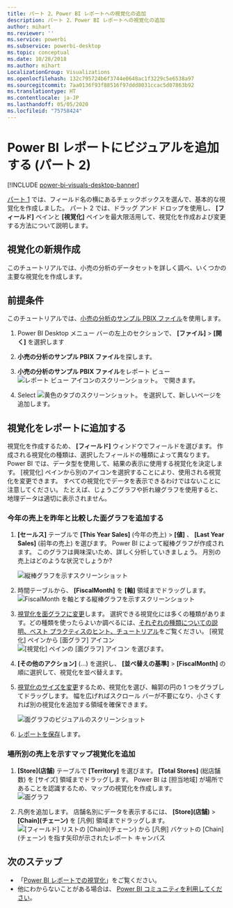 ```yaml
---
title: パート 2、Power BI レポートへの視覚化の追加
description: パート 2、Power BI レポートへの視覚化の追加
author: mihart
ms.reviewer: ''
ms.service: powerbi
ms.subservice: powerbi-desktop
ms.topic: conceptual
ms.date: 10/28/2018
ms.author: mihart
LocalizationGroup: Visualizations
ms.openlocfilehash: 132c795724b6f3744e0648ac1f3229c5e6538a97
ms.sourcegitcommit: 7aa0136f93f88516f97ddd8031ccac5d07863b92
ms.translationtype: HT
ms.contentlocale: ja-JP
ms.lasthandoff: 05/05/2020
ms.locfileid: "75758424"
---
```

# <a name="add-visuals-to-a-power-bi-report-part-2"></a>Power BI レポートにビジュアルを追加する (パート 2)

[!INCLUDE [power-bi-visuals-desktop-banner](../includes/power-bi-visuals-desktop-banner.md)]

[パート 1](power-bi-report-add-visualizations-i.md) では、フィールド名の横にあるチェックボックスを選んで、基本的な視覚化を作成しました。  パート 2 では、ドラッグ アンド ドロップを使用し、 **[フィールド]** ペインと **[視覚化]** ペインを最大限活用して、視覚化を作成および変更する方法について説明します。


## <a name="create-a-new-visualization"></a>視覚化の新規作成
このチュートリアルでは、小売の分析のデータセットを詳しく調べ、いくつかの主要な視覚化を作成します。

## <a name="prerequisites"></a>前提条件

このチュートリアルでは、[小売の分析のサンプル PBIX ファイル](https://download.microsoft.com/download/9/6/D/96DDC2FF-2568-491D-AAFA-AFDD6F763AE3/Retail%20Analysis%20Sample%20PBIX.pbix)を使用します。

1. Power BI Desktop メニュー バーの左上のセクションで、 **[ファイル]**  >  **[開く]** を選択します
   
2. **小売の分析のサンプル PBIX ファイル**を探します。

1. **小売の分析のサンプル PBIX ファイル**をレポート ビュー ![レポート ビュー アイコンのスクリーンショット。](media/power-bi-visualization-kpi/power-bi-report-view.png) で開きます。

1. Select ![黄色のタブのスクリーンショット。](media/power-bi-visualization-kpi/power-bi-yellow-tab.png) を選択して、新しいページを追加します。

## <a name="add-visualizations-to-the-report"></a>視覚化をレポートに追加する

視覚化を作成するため、 **[フィールド]** ウィンドウでフィールドを選びます。 作成される視覚化の種類は、選択したフィールドの種類によって異なります。 Power BI では、データ型を使用して、結果の表示に使用する視覚化を決定します。 [視覚化] ペインから別のアイコンを選択することにより、使用される視覚化を変更できます。 すべての視覚化でデータを表示できるわけではないことに注意してください。 たとえば、じょうごグラフや折れ線グラフを使用すると、地理データは適切に表示されません。 


### <a name="add-an-area-chart-that-looks-at-this-years-sales-compared-to-last-year"></a>今年の売上を昨年と比較した面グラフを追加する

1. **[セールス]** テーブルで **[This Year Sales]** (今年の売上) >  **[値]** 、 **[Last Year Sales]** (前年の売上) を選びます。 Power BI によって縦棒グラフが作成されます。  このグラフは興味深いため、詳しく分析していきましょう。 月別の売上はどのような状況でしょうか?  
   
   ![縦棒グラフを示すスクリーンショット](media/power-bi-report-add-visualizations-ii/power-bi-start.png)

2. 時間テーブルから、 **[FiscalMonth]** を **[軸]** 領域までドラッグします。  
   ![FiscalMonth を軸とする縦棒グラフを示すスクリーンショット](media/power-bi-report-add-visualizations-ii/power-bi-fiscalmonth.png)

3. [視覚化を面グラフに変更](power-bi-report-change-visualization-type.md)します。  選択できる視覚化には多くの種類があります。どの種類を使ったらよいか調べるには、[それぞれの種類についての説明、ベスト プラクティスのヒント、チュートリアル](power-bi-visualization-types-for-reports-and-q-and-a.md)をご覧ください。 [視覚化] ペインから [面グラフ] アイコン ![[視覚化] ペインの [面グラフ] アイコン](media/power-bi-report-add-visualizations-ii/power-bi-area-chart.png) を選びます。

4. **[その他のアクション]** (...) を選択し、 **[並べ替えの基準]**  >   **[FiscalMonth]** の順に選択して、視覚化を並べ替えます。

5. [視覚化のサイズを変更](power-bi-visualization-move-and-resize.md)するため、視覚化を選び、輪郭の円の 1 つをグラブしてドラッグします。 幅を広げればスクロール バーが不要になり、小さくすれば別の視覚化を追加する領域を確保できます。
   
   ![面グラフのビジュアルのスクリーンショット](media/power-bi-report-add-visualizations-ii/pbi_part2_7b.png)
6. [レポートを保存](../service-report-save.md)します。

### <a name="add-a-map-visualization-that-looks-at-sales-by-location"></a>場所別の売上を示すマップ視覚化を追加

1. **[Store]\(店舗\)** テーブルで **[Territory]** を選びます。 **[Total Stores]** (総店舗数) を [サイズ] 領域までドラッグします。 Power BI は [担当地域] が場所であることを認識するため、マップの視覚化を作成します。  
   ![面グラフ](media/power-bi-report-add-visualizations-ii/power-bi-map1.png)

2. 凡例を追加します。  店舗名別にデータを表示するには、 **[Store]\(店舗\)**  >  **[Chain]\(チェーン\)** を [凡例] 領域までドラッグします。  
   ![[フィールド] リストの [Chain]\(チェーン\) から [凡例] バケットの [Chain]\(チェーン\) を指す矢印が示されたレポート キャンバス](media/power-bi-report-add-visualizations-ii/power-bi-chain.png)

## <a name="next-steps"></a>次のステップ
* 「[Power BI レポートでの視覚化](power-bi-report-visualizations.md)」をご覧ください。  
* 他にわからないことがある場合は、 [Power BI コミュニティを利用してください](https://community.powerbi.com/)。

